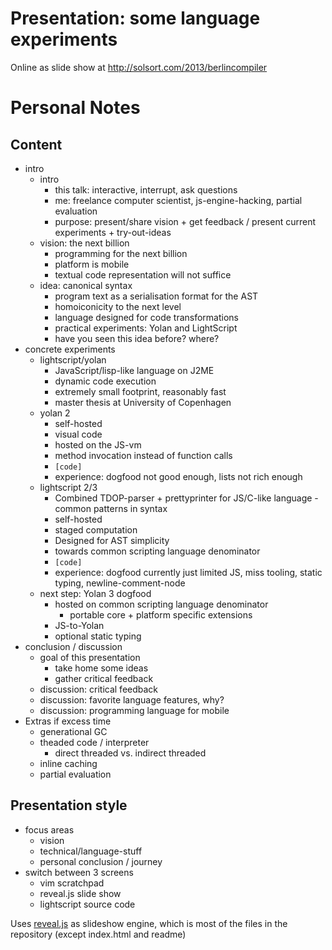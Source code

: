 # Presentation: some language experiments

Online as slide show at http://solsort.com/2013/berlincompiler

# Personal Notes

## Content

- intro
    - intro
        - this talk: interactive, interrupt, ask questions
        - me: freelance computer scientist, js-engine-hacking, partial evaluation
        - purpose: present/share vision + get feedback / present current experiments + try-out-ideas
    - vision: the next billion
        - programming for the next billion
        - platform is mobile
        - textual code representation will not suffice
    - idea: canonical syntax
        - program text as a serialisation format for the AST
        - homoiconicity to the next level 
        - language designed for code transformations
        - practical experiments: Yolan and LightScript
        - have you seen this idea before? where?
- concrete experiments
    - lightscript/yolan
        - JavaScript/lisp-like language on J2ME
        - dynamic code execution
        - extremely small footprint, reasonably fast
        - master thesis at University of Copenhagen
    - yolan 2
        - self-hosted
        - visual code
        - hosted on the JS-vm
        - method invocation instead of function calls
        - `[code]`
        - experience: dogfood not good enough, lists not rich enough
    - lightscript 2/3
        - Combined TDOP-parser + prettyprinter for JS/C-like language - common patterns in syntax
        - self-hosted
        - staged computation
        - Designed for AST simplicity
        - towards common scripting language denominator
        - `[code]`
        - experience: dogfood currently just limited JS, miss tooling, static typing, newline-comment-node
    - next step: Yolan 3 dogfood
        - hosted on common scripting language denominator
            - portable core + platform specific extensions
        - JS-to-Yolan
        - optional static typing
- conclusion / discussion
    - goal of this presentation
        - take home some ideas
        - gather critical feedback
    - discussion: critical feedback
    - discussion: favorite language features, why?
    - discussion: programming language for mobile
- Extras if excess time
    - generational GC
    - theaded code / interpreter
        - direct threaded vs. indirect threaded
    - inline caching
    - partial evaluation

## Presentation style

- focus areas
    - vision
    - technical/language-stuff
    - personal conclusion / journey
- switch between 3 screens
    - vim scratchpad
    - reveal.js slide show
    - lightscript source code

Uses [reveal.js](https://github.com/hakimel/reveal.js/) as slideshow engine, which is most of the files in the repository (except index.html and readme)
